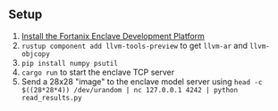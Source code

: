 <!--- Licensed to the Apache Software Foundation (ASF) under one -->
<!--- or more contributor license agreements.  See the NOTICE file -->
<!--- distributed with this work for additional information -->
<!--- regarding copyright ownership.  The ASF licenses this file -->
<!--- to you under the Apache License, Version 2.0 (the -->
<!--- "License"); you may not use this file except in compliance -->
<!--- with the License.  You may obtain a copy of the License at -->

<!---   http://www.apache.org/licenses/LICENSE-2.0 -->

<!--- Unless required by applicable law or agreed to in writing, -->
<!--- software distributed under the License is distributed on an -->
<!--- "AS IS" BASIS, WITHOUT WARRANTIES OR CONDITIONS OF ANY -->
<!--- KIND, either express or implied.  See the License for the -->
<!--- specific language governing permissions and limitations -->
<!--- under the License. -->

## Setup

1. [Install the Fortanix Enclave Development Platform](https://edp.fortanix.com/docs/installation/guide/)
2. `rustup component add llvm-tools-preview` to get `llvm-ar` and `llvm-objcopy`
3. `pip install numpy psutil`
4. `cargo run` to start the enclave TCP server
5. Send a 28x28 "image" to the enclave model server using `head -c $((28*28*4)) /dev/urandom | nc 127.0.0.1 4242 | python read_results.py`
